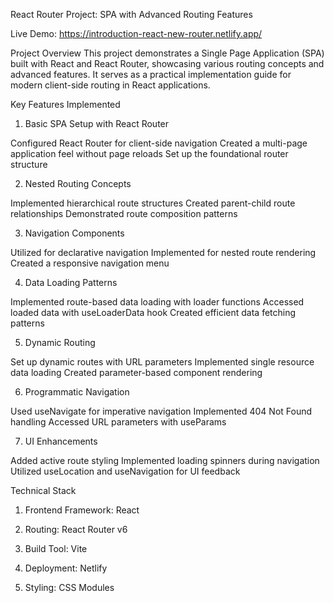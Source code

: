 React Router Project: SPA with Advanced Routing Features


Live Demo: https://introduction-react-new-router.netlify.app/

Project Overview
This project demonstrates a Single Page Application (SPA) built with React and React Router, showcasing various routing concepts and advanced features. It serves as a practical implementation guide for modern client-side routing in React applications.

Key Features Implemented
1. Basic SPA Setup with React Router

Configured React Router for client-side navigation
Created a multi-page application feel without page reloads
Set up the foundational router structure


2. Nested Routing Concepts

Implemented hierarchical route structures
Created parent-child route relationships
Demonstrated route composition patterns


3. Navigation Components

Utilized <Link> for declarative navigation
Implemented <Outlet> for nested route rendering
Created a responsive navigation menu


4. Data Loading Patterns

Implemented route-based data loading with loader functions
Accessed loaded data with useLoaderData hook
Created efficient data fetching patterns


5. Dynamic Routing

Set up dynamic routes with URL parameters
Implemented single resource data loading
Created parameter-based component rendering


6. Programmatic Navigation

Used useNavigate for imperative navigation
Implemented 404 Not Found handling
Accessed URL parameters with useParams


7. UI Enhancements

Added active route styling
Implemented loading spinners during navigation
Utilized useLocation and useNavigation for UI feedback


Technical Stack

1. Frontend Framework: React

2. Routing: React Router v6

3. Build Tool: Vite

4. Deployment: Netlify

5. Styling: CSS Modules